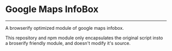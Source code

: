 # Google Maps InfoBox

---

A browserify optimized module of google maps infobox.

This repository and npm module only encapsulates the original script insto a broserify friendly module, and doesn't modify it's source.
